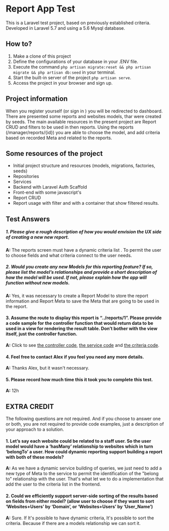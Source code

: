 # Report App Test

This is a Laravel test project, based on previously established criteria. Developed in Laravel 5.7 and using a 
5.6 Mysql database.

## How to?

1. Make a clone of this project
2. Define the configurations of your database in your .ENV file.
3. Execute the command ` php artisan migrate:reset && php artisan migrate && php artisan db:seed ` in your terminal.
4. Start the built-in server of the project `php artisan serve`.
5. Access the project in your browser and sign up.

## Project information

When you register yourself (or sign in ) you will be redirected to dashboard. There are presented some reports and 
websites models, thar were created by seeds. The main available resources in the present project are Report CRUD and 
filters to be used in then reports.
Using the reports (/manager/reports/{id}) you are able to choose the model, and add criteria based on recorded 
Meta and related to the reports.

## Some resources  of the project

 - Initial project structure and resources (models, migrations, factories, seeds)
 - Repositories
 - Services
 - Backend with Laravel Auth Scaffold
 - Front-end with some javascript's
 - Report CRUD
 - Report usage with filter and with a container that show filtered results.
 
## Test Answers 

##### 1. Please give a rough description of how you would envision the UX side of creating a new new report.
**A:** The reports screen must have a dynamic criteria list . To permit the user to choose fields and what criteria connect to
the user needs. 

##### 2. Would you create any new Models for this reporting feature? If so, please list the model’s relationships and provide a short description of how the model will be used. If not, please explain how the app will function without new models.
**A:** Yes, it was necessary to create a Report Model to store the report information and Report Meta to save the Meta 
that are going to be used in the report. 

#### 3. Assume the route to display this report is “../reports/1”. Please provide a code sample for the controller function that would return data to be used in a view for rendering the result table. Don’t bother with the view itself, just the controller function.
**A:** Click to see [the controller code](https://github.com/zabaala/laravel-report-test/blob/master/app/Http/Controllers/ReportsController.php#L44), 
[the service code](https://github.com/zabaala/laravel-report-test/blob/master/app/Support/FilterQueryBuilder/FilterQueryBuilder.php) and
[the criteria code](https://github.com/zabaala/laravel-report-test/blob/master/app/Support/FilterQueryBuilder/Criteria/Criteria.php).

#### 4. Feel free to contact Alex if you feel you need any more details.
**A:** Thanks Alex, but it wasn't necessary. 

#### 5. Please record how much time this it took you to complete this test.
**A:** 12h

## EXTRA CREDIT
The following questions are not required. And if you choose to answer
one or both, you are not required to provide code examples, just a description of your
approach to a solution.

#### 1. Let’s say each website could be related to a staff user. So the user model would have a ‘hasMany’ relationship to websites which in turn ‘belongTo’ a user. How could dynamic reporting support building a report with both of these models?
**A:** As we have a dynamic service building of queries, we just need to add a new type of Meta to the service to 
permit the identification of the "belong to" relationship with the user. That's what let we to do a implementation that add 
the user to the criteria list in the frontend.

#### 2. Could we efficiently support server-side sorting of the results based on fields from either model? (allow user to choose if they want to sort ‘Websites+Users’ by ‘Domain’, or ‘Websites+Users’ by ‘User_Name’)
**A:** Sure. If It's possible to have dynamic criteria, It's possible to sort the criteria. Because if there are a models 
relationship we can sort it. 